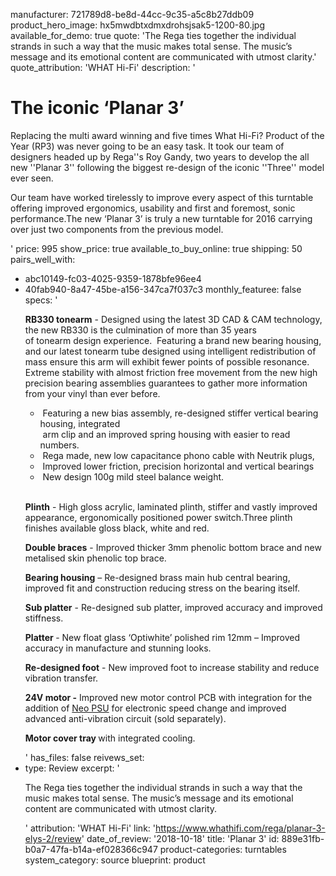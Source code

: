 manufacturer: 721789d8-be8d-44cc-9c35-a5c8b27ddb09
product_hero_image: hx5mwdbtxdmxdrohsjsak5-1200-80.jpg
available_for_demo: true
quote: 'The Rega ties together the individual strands in such a way that the music makes total sense. The music’s message and its emotional content are communicated with utmost clarity.'
quote_attribution: 'WHAT Hi-Fi'
description: '<h1>The iconic ‘Planar 3’&nbsp;</h1><p>Replacing the multi award winning and five times What Hi-Fi? Product of the Year (RP3) was never going to be an easy task. It took&nbsp;our team of designers headed up by Rega''s&nbsp;Roy Gandy,&nbsp;two years to develop&nbsp;the all new ''Planar 3'' following the&nbsp;biggest re-design of the iconic&nbsp;''Three'' model ever seen.</p><p>Our team&nbsp;have worked tirelessly to improve every aspect of this turntable offering improved&nbsp;ergonomics, usability and first&nbsp;and foremost, sonic performance.The new ‘Planar 3’ is truly a&nbsp;new turntable for 2016 carrying over just two components from&nbsp;the previous&nbsp;model.</p>'
price: 995
show_price: true
available_to_buy_online: true
shipping: 50
pairs_well_with:
  - abc10149-fc03-4025-9359-1878bfe96ee4
  - 40fab940-8a47-45be-a156-347ca7f037c3
monthly_featuree: false
specs: '<p><strong>RB330&nbsp;tonearm</strong>&nbsp;- Designed using the latest 3D CAD &amp; CAM technology, the new&nbsp;RB330&nbsp;is the culmination of more than 35&nbsp;years of&nbsp;tonearm&nbsp;design experience.&nbsp;&nbsp;Featuring a brand new bearing housing, and&nbsp;our latest&nbsp;tonearm tube&nbsp;designed using&nbsp;intelligent redistribution of mass ensure this arm will exhibit fewer points of possible resonance. Extreme stability with almost friction free movement from the new high precision bearing assemblies guarantees to gather more information from your vinyl than ever before.</p><ul><li>&nbsp;Featuring a&nbsp;new bias assembly, re-designed stiffer vertical bearing housing, integrated<br>&nbsp;arm clip and an&nbsp;improved spring housing with easier to read numbers.</li><li>&nbsp;Rega made,&nbsp;new low capacitance&nbsp;phono&nbsp;cable with&nbsp;Neutrik&nbsp;plugs,</li><li>&nbsp;Improved lower friction, precision horizontal and vertical bearings</li><li>&nbsp;New design&nbsp;100g&nbsp;mild steel balance weight.<br>&nbsp;</li></ul><p><strong>Plinth</strong>&nbsp;- High gloss acrylic, laminated plinth, stiffer and vastly improved appearance, ergonomically positioned power switch.Three&nbsp;plinth finishes available&nbsp;gloss black,&nbsp;white and red.</p><p><strong>Double braces</strong>&nbsp;- Improved thicker&nbsp;3mm phenolic bottom brace and new metalised&nbsp;skin phenolic top brace.</p><p><strong>Bearing housing</strong>&nbsp;– Re-designed brass main hub central bearing, improved fit and construction reducing stress on the bearing itself.</p><p><strong>Sub platter</strong>&nbsp;-&nbsp;Re-designed sub platter, improved accuracy and improved stiffness.</p><p><strong>Platter&nbsp;</strong>- New float glass ‘Optiwhite’ polished rim&nbsp;12mm&nbsp;– Improved accuracy in manufacture and stunning looks.</p><p><strong>Re-designed foot</strong>&nbsp;- New improved foot&nbsp;to increase stability and reduce vibration transfer.</p><p><strong>24V motor -</strong>&nbsp;Improved new motor control&nbsp;PCB with integration for the addition of&nbsp;<a href="http://www.rega.co.uk/neo-turntable-psu.html">Neo PSU</a>&nbsp;for electronic speed change and improved advanced anti-vibration circuit&nbsp;(sold separately).</p><p><strong>Motor cover tray&nbsp;</strong>with integrated cooling.</p>'
has_files: false
reivews_set:
  -
    type: Review
    excerpt: '<p>The Rega ties together the individual strands in such a way that the music makes total sense. The music’s message and its emotional content are communicated with utmost clarity.&nbsp;&nbsp;</p>'
    attribution: 'WHAT Hi-Fi'
    link: 'https://www.whathifi.com/rega/planar-3-elys-2/review'
    date_of_review: '2018-10-18'
title: 'Planar 3'
id: 889e31fb-b0a7-47fa-b14a-ef028366c947
product-categories: turntables
system_category: source
blueprint: product
